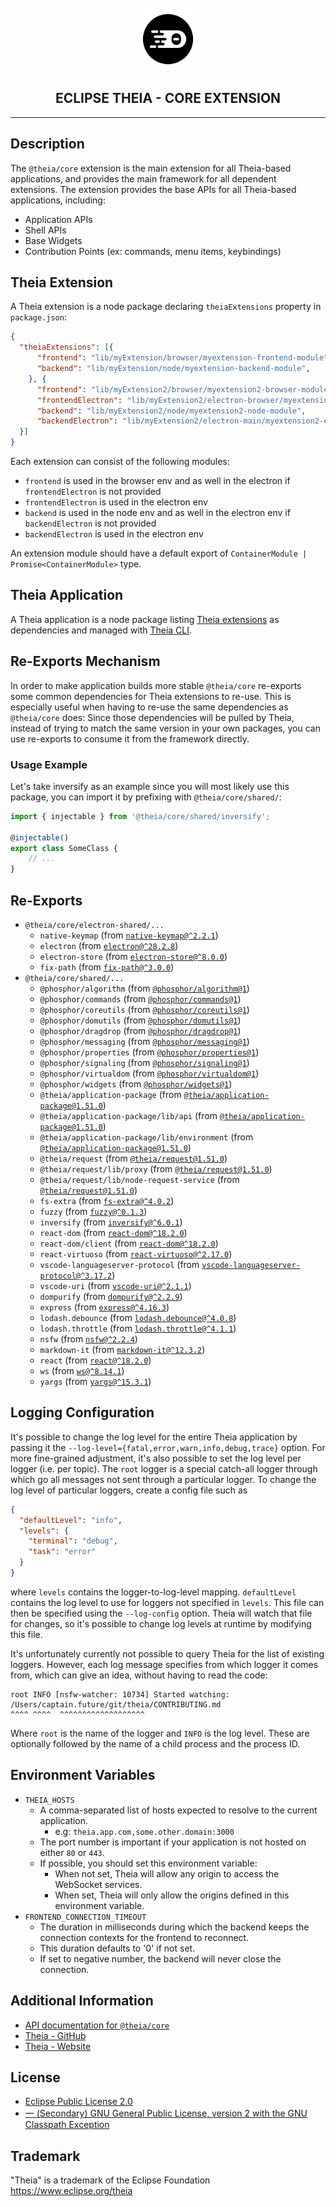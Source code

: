 <div align='center'>

<br />

<img src='https://raw.githubusercontent.com/eclipse-theia/theia/master/logo/theia.svg?sanitize=true' alt='theia-ext-logo' width='100px' />

<h2>ECLIPSE THEIA - CORE EXTENSION</h2>

<hr />

</div>

## Description

The `@theia/core` extension is the main extension for all Theia-based applications, and provides the main framework for all dependent extensions.
The extension provides the base APIs for all Theia-based applications, including:
- Application APIs
- Shell APIs
- Base Widgets
- Contribution Points (ex: commands, menu items, keybindings)

## Theia Extension

A Theia extension is a node package declaring `theiaExtensions` property in `package.json`:

```json
{
  "theiaExtensions": [{
      "frontend": "lib/myExtension/browser/myextension-frontend-module",
      "backend": "lib/myExtension/node/myextension-backend-module",
    }, {
      "frontend": "lib/myExtension2/browser/myextension2-browser-module",
      "frontendElectron": "lib/myExtension2/electron-browser/myextension2-electron-browser-module",
      "backend": "lib/myExtension2/node/myextension2-node-module",
      "backendElectron": "lib/myExtension2/electron-main/myextension2-electron-main-module"
  }]
}
```

Each extension can consist of the following modules:
- `frontend` is used in the browser env and as well in the electron if `frontendElectron` is not provided
- `frontendElectron` is used in the electron env
- `backend` is used in the node env and as well in the electron env if `backendElectron` is not provided
- `backendElectron` is used in the electron env

An extension module should have a default export of `ContainerModule | Promise<ContainerModule>` type.

## Theia Application

A Theia application is a node package listing [Theia extensions](#theia-extension) as dependencies and managed with [Theia CLI](../../dev-packages/cli/README.md).

## Re-Exports Mechanism

In order to make application builds more stable `@theia/core` re-exports some common dependencies for Theia extensions to re-use. This is especially useful when having to re-use the same dependencies as `@theia/core` does: Since those dependencies will be pulled by Theia, instead of trying to match the same version in your own packages, you can use re-exports to consume it from the framework directly.

### Usage Example

Let's take inversify as an example since you will most likely use this package, you can import it by prefixing with `@theia/core/shared/`:

```ts
import { injectable } from '@theia/core/shared/inversify';

@injectable()
export class SomeClass {
    // ...
}
```

## Re-Exports

- `@theia/core/electron-shared/...`
    - `native-keymap` (from [`native-keymap@^2.2.1`](https://www.npmjs.com/package/native-keymap))
    - `electron` (from [`electron@^28.2.8`](https://www.npmjs.com/package/electron))
    - `electron-store` (from [`electron-store@^8.0.0`](https://www.npmjs.com/package/electron-store))
    - `fix-path` (from [`fix-path@^3.0.0`](https://www.npmjs.com/package/fix-path))
- `@theia/core/shared/...`
    - `@phosphor/algorithm` (from [`@phosphor/algorithm@1`](https://www.npmjs.com/package/@phosphor/algorithm))
    - `@phosphor/commands` (from [`@phosphor/commands@1`](https://www.npmjs.com/package/@phosphor/commands))
    - `@phosphor/coreutils` (from [`@phosphor/coreutils@1`](https://www.npmjs.com/package/@phosphor/coreutils))
    - `@phosphor/domutils` (from [`@phosphor/domutils@1`](https://www.npmjs.com/package/@phosphor/domutils))
    - `@phosphor/dragdrop` (from [`@phosphor/dragdrop@1`](https://www.npmjs.com/package/@phosphor/dragdrop))
    - `@phosphor/messaging` (from [`@phosphor/messaging@1`](https://www.npmjs.com/package/@phosphor/messaging))
    - `@phosphor/properties` (from [`@phosphor/properties@1`](https://www.npmjs.com/package/@phosphor/properties))
    - `@phosphor/signaling` (from [`@phosphor/signaling@1`](https://www.npmjs.com/package/@phosphor/signaling))
    - `@phosphor/virtualdom` (from [`@phosphor/virtualdom@1`](https://www.npmjs.com/package/@phosphor/virtualdom))
    - `@phosphor/widgets` (from [`@phosphor/widgets@1`](https://www.npmjs.com/package/@phosphor/widgets))
    - `@theia/application-package` (from [`@theia/application-package@1.51.0`](https://www.npmjs.com/package/@theia/application-package/v/1.51.0))
    - `@theia/application-package/lib/api` (from [`@theia/application-package@1.51.0`](https://www.npmjs.com/package/@theia/application-package/v/1.51.0))
    - `@theia/application-package/lib/environment` (from [`@theia/application-package@1.51.0`](https://www.npmjs.com/package/@theia/application-package/v/1.51.0))
    - `@theia/request` (from [`@theia/request@1.51.0`](https://www.npmjs.com/package/@theia/request/v/1.51.0))
    - `@theia/request/lib/proxy` (from [`@theia/request@1.51.0`](https://www.npmjs.com/package/@theia/request/v/1.51.0))
    - `@theia/request/lib/node-request-service` (from [`@theia/request@1.51.0`](https://www.npmjs.com/package/@theia/request/v/1.51.0))
    - `fs-extra` (from [`fs-extra@^4.0.2`](https://www.npmjs.com/package/fs-extra))
    - `fuzzy` (from [`fuzzy@^0.1.3`](https://www.npmjs.com/package/fuzzy))
    - `inversify` (from [`inversify@^6.0.1`](https://www.npmjs.com/package/inversify))
    - `react-dom` (from [`react-dom@^18.2.0`](https://www.npmjs.com/package/react-dom))
    - `react-dom/client` (from [`react-dom@^18.2.0`](https://www.npmjs.com/package/react-dom))
    - `react-virtuoso` (from [`react-virtuoso@^2.17.0`](https://www.npmjs.com/package/react-virtuoso))
    - `vscode-languageserver-protocol` (from [`vscode-languageserver-protocol@^3.17.2`](https://www.npmjs.com/package/vscode-languageserver-protocol))
    - `vscode-uri` (from [`vscode-uri@^2.1.1`](https://www.npmjs.com/package/vscode-uri))
    - `dompurify` (from [`dompurify@^2.2.9`](https://www.npmjs.com/package/dompurify))
    - `express` (from [`express@^4.16.3`](https://www.npmjs.com/package/express))
    - `lodash.debounce` (from [`lodash.debounce@^4.0.8`](https://www.npmjs.com/package/lodash.debounce))
    - `lodash.throttle` (from [`lodash.throttle@^4.1.1`](https://www.npmjs.com/package/lodash.throttle))
    - `nsfw` (from [`nsfw@^2.2.4`](https://www.npmjs.com/package/nsfw))
    - `markdown-it` (from [`markdown-it@^12.3.2`](https://www.npmjs.com/package/markdown-it))
    - `react` (from [`react@^18.2.0`](https://www.npmjs.com/package/react))
    - `ws` (from [`ws@^8.14.1`](https://www.npmjs.com/package/ws))
    - `yargs` (from [`yargs@^15.3.1`](https://www.npmjs.com/package/yargs))

## Logging Configuration

It's possible to change the log level for the entire Theia application by
passing it the `--log-level={fatal,error,warn,info,debug,trace}` option.  For
more fine-grained adjustment, it's also possible to set the log level per
logger (i.e. per topic).  The `root` logger is a special catch-all logger
through which go all messages not sent through a particular logger.  To change
the log level of particular loggers, create a config file such as

```json
{
  "defaultLevel": "info",
  "levels": {
    "terminal": "debug",
    "task": "error"
  }
}
```

where `levels` contains the logger-to-log-level mapping.  `defaultLevel`
contains the log level to use for loggers not specified in `levels`.  This file
can then be specified using the `--log-config` option.  Theia will watch that
file for changes, so it's possible to change log levels at runtime by
modifying this file.

It's unfortunately currently not possible to query Theia for the list of
existing loggers.  However, each log message specifies from which logger it
comes from, which can give an idea, without having to read the code:

```
root INFO [nsfw-watcher: 10734] Started watching: /Users/captain.future/git/theia/CONTRIBUTING.md
^^^^ ^^^^  ^^^^^^^^^^^^^^^^^^^
```
Where `root` is the name of the logger and `INFO` is the log level. These are optionally followed by the name of a child process and the process ID.

## Environment Variables

- `THEIA_HOSTS`
  - A comma-separated list of hosts expected to resolve to the current application.
    - e.g: `theia.app.com,some.other.domain:3000`
  - The port number is important if your application is not hosted on either `80` or `443`.
  - If possible, you should set this environment variable:
    - When not set, Theia will allow any origin to access the WebSocket services.
    - When set, Theia will only allow the origins defined in this environment variable.
- `FRONTEND_CONNECTION_TIMEOUT`
  - The duration in milliseconds during which the backend keeps the connection contexts for the frontend to reconnect.
  - This duration defaults to '0' if not set.
  - If set to negative number, the backend will never close the connection.    

## Additional Information

- [API documentation for `@theia/core`](https://eclipse-theia.github.io/theia/docs/next/modules/core.html)
- [Theia - GitHub](https://github.com/eclipse-theia/theia)
- [Theia - Website](https://theia-ide.org/)

## License

- [Eclipse Public License 2.0](http://www.eclipse.org/legal/epl-2.0/)
- [一 (Secondary) GNU General Public License, version 2 with the GNU Classpath Exception](https://projects.eclipse.org/license/secondary-gpl-2.0-cp)

## Trademark
"Theia" is a trademark of the Eclipse Foundation
https://www.eclipse.org/theia
